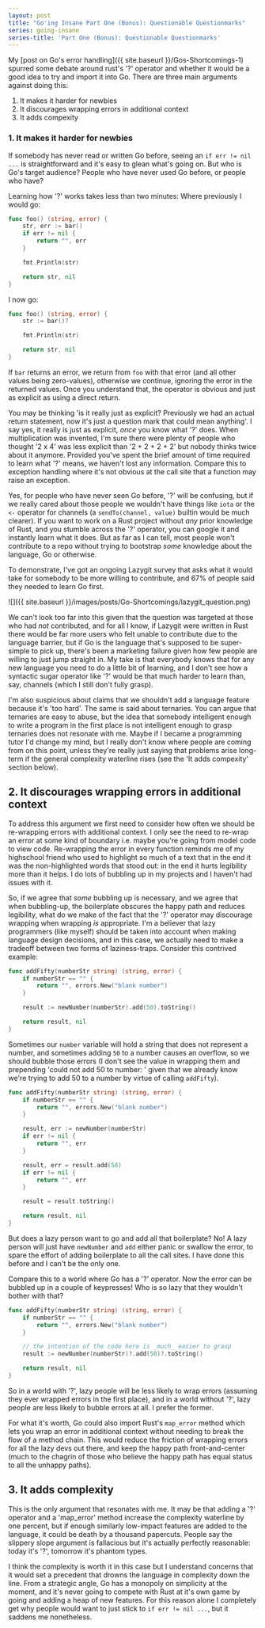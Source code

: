 ```yaml
---
layout: post
title: "Go'ing Insane Part One (Bonus): Questionable Questionmarks"
series: going-insane
series-title: 'Part One (Bonus): Questionable Questionmarks'
---
```


My [post on Go's error handling]({{ site.baseurl }}/Gos-Shortcomings-1) spurred some debate around rust's '?' operator and whether it would be a good idea to try and import it into Go. There are three main arguments against doing this:

1. It makes it harder for newbies
2. It discourages wrapping errors in additional context
3. It adds compexity

### 1. It makes it harder for newbies

If somebody has never read or written Go before, seeing an `if err != nil ...` is straightforward and it's easy to glean what's going on. But who is Go's target audience? People who have never used Go before, or people who have?

Learning how '?' works takes less than two minutes: Where previously I would go:

```go
func foo() (string, error) {
	str, err := bar()
	if err != nil {
		return "", err
	}

	fmt.Println(str)

	return str, nil
}
```

I now go:

```go
func foo() (string, error) {
	str := bar()?

	fmt.Println(str)

	return str, nil
}
```

If `bar` returns an error, we return from `foo` with that error (and all other values being zero-values), otherwise we continue, ignoring the error in the returned values. Once you understand that, the operator is obvious and just as explicit as using a direct return.

You may be thinking 'is it really just as explicit? Previously we had an actual return statement, now it's just a question mark that could mean anything'. I say yes, it really is just as explicit, _once_ you know what '?' does. When multiplication was invented, I'm sure there were plenty of people who thought '2 x 4' was less explicit than '2 + 2 + 2 + 2' but nobody thinks twice about it anymore. Provided you've spent the brief amount of time required to learn what '?' means, we haven't lost any information. Compare this to exception handling where it's not obvious at the call site that a function may raise an exception.

Yes, for people who have never seen Go before, '?' will be confusing, but if we really cared about those people we wouldn't have things like `iota` or the `<-` operator for channels (a `sendTo(channel, value)` builtin would be much clearer). If you want to work on a Rust project without _any_ prior knowledge of Rust, and you stumble across the '?' operator, you can google it and instantly learn what it does. But as far as I can tell, most people won't contribute to a repo without trying to bootstrap _some_ knowledge about the language, Go or otherwise.

To demonstrate, I've got an ongoing Lazygit survey that asks what it would take for somebody to be more willing to contribute, and 67% of people said they needed to learn Go first.

![]({{ site.baseurl }}/images/posts/Go-Shortcomings/lazygit_question.png)

We can't look too far into this given that the question was targeted at those who had _not_ contributed, and for all I know, if Lazygit were written in Rust there would be far more users who felt unable to contribute due to the language barrier, but if Go is the language that's supposed to be super-simple to pick up, there's been a marketing failure given how few people are willing to just jump straight in. My take is that everybody knows that for any new language you need to do a little bit of learning, and I don't see how a syntactic sugar operator like '?' would be that much harder to learn than, say, channels (which I still don't fully grasp).

I'm also suspicious about claims that we shouldn't add a language feature because it's 'too hard'. The same is said about ternaries. You can argue that ternaries are easy to abuse, but the idea that somebody intelligent enough to write a program in the first place is not intelligent enough to grasp ternaries does not resonate with me. Maybe if I became a programming tutor I'd change my mind, but I really don't know where people are coming from on this point, unless they're really just saying that problems arise long-term if the general complexity waterline rises (see the 'It adds compexity' section below).

## 2. It discourages wrapping errors in additional context

To address this argument we first need to consider how often we should be re-wrapping errors with additional context. I only see the need to re-wrap an error at some kind of boundary i.e. maybe you're going from model code to view code. Re-wrapping the error in every function reminds me of my highschool friend who used to highlight so much of a text that in the end it was the non-highlighted words that stood out: in the end it hurts legibility more than it helps. I do lots of bubbling up in my projects and I haven't had issues with it.

So, if we agree that _some_ bubbling up is necessary, and we agree that when bubbling-up, the boilerplate obscures the happy path and reduces legibility, what do we make of the fact that the '?' operator may discourage wrapping when wrapping _is_ appropriate. I'm a believer that lazy programmers (like myself) should be taken into account when making language design decisions, and in this case, we actually need to make a tradeoff between two forms of laziness-traps. Consider this contrived example:

```go
func addFifty(numberStr string) (string, error) {
	if numberStr == "" {
		return "", errors.New("blank number")
	}

	result := newNumber(numberStr).add(50).toString()

	return result, nil
}
```

Sometimes our `number` variable will hold a string that does not represent a number, and sometimes adding `50` to a number causes an overflow, so we should bubble those errors (I don't see the value in wrapping them and prepending 'could not add 50 to number: ' given that we already know we're trying to add 50 to a number by virtue of calling `addFifty`).

```go
func addFifty(numberStr string) (string, error) {
	if numberStr == "" {
		return "", errors.New("blank number")
	}

	result, err := newNumber(numberStr)
	if err != nil {
		return "", err
	}

	result, err = result.add(50)
	if err != nil {
		return "", err
	}

	result = result.toString()

	return result, nil
}
```

But does a lazy person want to go and add all that boilerplate? No! A lazy person will just have `newNumber` and `add` either panic or swallow the error, to spare the effort of adding boilerplate to all the call sites. I have done this before and I can't be the only one.

Compare this to a world where Go has a '?' operator. Now the error can be bubbled up in a couple of keypresses! Who is so lazy that they wouldn't bother with that?

```go
func addFifty(numberStr string) (string, error) {
	if numberStr == "" {
		return "", errors.New("blank number")
	}

	// the intention of the code here is _much_ easier to grasp
	result := newNumber(numberStr)?.add(50)?.toString()

	return result, nil
}
```

So in a world with '?', lazy people will be less likely to wrap errors (assuming they ever wrapped errors in the first place), and in a world without '?', lazy people are less likely to bubble errors at all. I prefer the former.

For what it's worth, Go could also import Rust's `map_error` method which lets you wrap an error in additional context without needing to break the flow of a method chain. This would reduce the friction of wrapping errors for all the lazy devs out there, and keep the happy path front-and-center (much to the chagrin of those who believe the happy path has equal status to all the unhappy paths).

## 3. It adds complexity

This is the only argument that resonates with me. It may be that adding a '?' operator and a 'map_error' method increase the complexity waterline by one percent, but if enough similarly low-impact features are added to the language, it could be death by a thousand papercuts. People say the slippery slope argument is fallacious but it's actually perfectly reasonable: today it's '?', tomorrow it's phantom types.

I think the complexity is worth it in this case but I understand concerns that it would set a precedent that drowns the language in complexity down the line. From a strategic angle, Go has a monopoly on simplicity at the moment, and it's never going to compete with Rust at it's own game by going and adding a heap of new features. For this reason alone I completely get why people would want to just stick to `if err != nil ...`, but it saddens me nonetheless.
